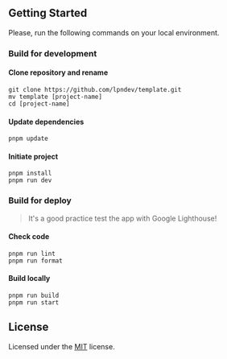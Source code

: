 ## Getting Started
Please, run the following commands on your local environment.

### Build for development

#### Clone repository and rename
```shell
git clone https://github.com/lpndev/template.git
mv template [project-name]
cd [project-name]
```

#### Update dependencies
```shell
pnpm update
```

#### Initiate project
```shell
pnpm install
pnpm run dev
```

### Build for deploy

> It's a good practice test the app with Google Lighthouse!

#### Check code
```shell
pnpm run lint
pnpm run format
```

#### Build locally
```shell
pnpm run build
pnpm run start
```

## License
Licensed under the [MIT](https://github.com/lpndev/template/blob/main/LICENSE) license.